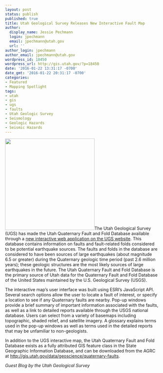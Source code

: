 ```yaml
---
layout: post
status: publish
published: true
title: Utah Geological Survey Releases New Interactive Fault Map
author:
  display_name: Jessie Pechmann
  login: jpechmann
  email: jpechmann@utah.gov
  url: ''
author_login: jpechmann
author_email: jpechmann@utah.gov
wordpress_id: 18450
wordpress_url: http://gis.utah.gov/?p=18450
date: '2016-01-22 13:31:17 -0700'
date_gmt: '2016-01-22 20:31:17 -0700'
categories:
- Featured
- Mapping Spotlight
tags:
- utah
- gis
- ugs
- faults
- Utah Geologic Survey
- Seismology
- Geologic Hazards
- Seismic Hazards
---
```

<p><a href="{{ "/downloads/FaultsWebApp.png" | prepend: site.baseurl }}"><img src="{{ "/images/FaultsWebApp-293x300.png" | prepend: site.baseurl }}" alt="" title="FaultsWebApp" width="293" height="300" class="inline-text-right" /></a>The Utah Geological Survey (UGS) has made the Utah Quaternary Fault and Fold Database available through a <a href="http://geology.utah.gov/resources/data-databases/qfaults">new interactive web application on the UGS website</a>. This database contains information on faults and fault-related folds considered to be potential earthquake sources. The faults and folds in the database are considered to have been sources of large earthquakes (about magnitude 6.5 or greater) during the Quaternary geologic time period (past 2.6 million years); these geologic structures are the most likely sources of large earthquakes in the future. The Utah Quaternary Fault and Fold Database is the primary source of Utah data for the Quaternary Fault and Fold Database of the United States maintained by the U.S. Geological Survey (USGS).</p>
<p>The interactive map’s user interface was built using ESRI’s JavaScript API. Several search options allow the user to locate a fault of interest, or specify a location to see if any Quaternary faults are nearby. Pop-up windows provide a brief summary of important information associated with the faults, as well as a link to detailed reports available through the USGS national database. Users can select from a variety of basemaps including topographic, shaded relief, and satellite imagery. A glossary explains terms used in the pop-up windows as well as terms used in the detailed reports that may be unfamiliar to non-geologists.</p>
<p>In addition to the UGS interactive map, the Utah Quaternary Fault and Fold Database exists as a fully attributed GIS feature class in the State Geographic Information Database, and can be downloaded from the AGRC at <a href="{{ "/data/geoscience/quaternary-faults" | prepend: site.baseurl }}">http://gis.utah.gov/data/geoscience/quaternary-faults</a>.</p>
<p><em>Guest Blog by the Utah Geological Survey<br />
</em><em></p>
